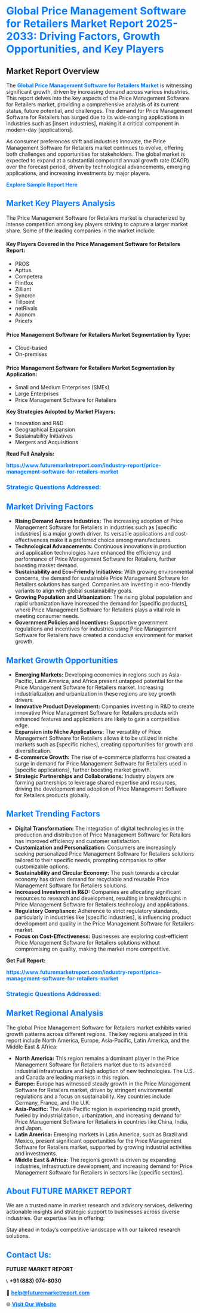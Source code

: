 <h1 style="color: #007BFF;">Global Price Management Software for Retailers Market Report 2025-2033: Driving Factors, Growth Opportunities, and Key Players</h1>

<section id="overview">
<h2>Market Report Overview</h2>
<p>The <a href="https://www.futuremarketreport.com/industry-report/price-management-software-for-retailers-market" style="color: #007BFF; text-decoration: none;"><strong>Global Price Management Software for Retailers Market</strong></a> is witnessing significant growth, driven by increasing demand across various industries. This report delves into the key aspects of the Price Management Software for Retailers market, providing a comprehensive analysis of its current status, future potential, and challenges. The demand for Price Management Software for Retailers has surged due to its wide-ranging applications in industries such as [insert industries], making it a critical component in modern-day [applications].</p>
<p>As consumer preferences shift and industries innovate, the Price Management Software for Retailers market continues to evolve, offering both challenges and opportunities for stakeholders. The global market is expected to expand at a substantial compound annual growth rate (CAGR) over the forecast period, driven by technological advancements, emerging applications, and increasing investments by major players.</p>
</section>

<section id="overview">
<p><a href="https://www.futuremarketreport.com/request-sample/reportId=112798" style="color: #007BFF; text-decoration: none;"><strong>Explore Sample Report Here</strong></a></p>
</section>

<section id="key-players">
<h2 style="color: #007BFF;">Market Key Players Analysis</h2>
<p>The Price Management Software for Retailers market is characterized by intense competition among key players striving to capture a larger market share. Some of the leading companies in the market include:</p>
<h4>Key Players Covered in the Price Management Software for Retailers Report:</h4>
<ul><li>PROS</li><li>Apttus</li><li>Competera</li><li>Flintfox</li><li>Zilliant</li><li>Syncron</li><li>Tillpoint</li><li>netRivals</li><li>Axonom</li><li>Pricefx</li></ul>
<h4>Price Management Software for Retailers Market Segmentation by Type:</h4>
<ul><li>Cloud-based</li><li>On-premises</li></ul>

<h4>Price Management Software for Retailers Market Segmentation by Application:</h4>
<ul><li>Small and Medium Enterprises (SMEs)</li><li>Large Enterprises</li><li>Price Management Software for Retailers</li></ul>
<p><strong>Key Strategies Adopted by Market Players:</strong></p>
<ul>
<li>Innovation and R&D</li>
<li>Geographical Expansion</li>
<li>Sustainability Initiatives</li>
<li>Mergers and Acquisitions</li>
</ul>
</section>

<section>
<p><strong>Read Full Analysis: </strong></p><a href="https://www.futuremarketreport.com/industry-report/price-management-software-for-retailers-market" style="color: #007BFF; text-decoration: none;"><strong>https://www.futuremarketreport.com/industry-report/price-management-software-for-retailers-market</strong></a>
<h3 style="color: #007BFF;">Strategic Questions Addressed:</h3>
</section>

<section id="driving-factors">
<h2 style="color: #007BFF;">Market Driving Factors</h2>
<ul>
<li><strong>Rising Demand Across Industries:</strong> The increasing adoption of Price Management Software for Retailers in industries such as [specific industries] is a major growth driver. Its versatile applications and cost-effectiveness make it a preferred choice among manufacturers.</li>
<li><strong>Technological Advancements:</strong> Continuous innovations in production and application technologies have enhanced the efficiency and performance of Price Management Software for Retailers, further boosting market demand.</li>
<li><strong>Sustainability and Eco-Friendly Initiatives:</strong> With growing environmental concerns, the demand for sustainable Price Management Software for Retailers solutions has surged. Companies are investing in eco-friendly variants to align with global sustainability goals.</li>
<li><strong>Growing Population and Urbanization:</strong> The rising global population and rapid urbanization have increased the demand for [specific products], where Price Management Software for Retailers plays a vital role in meeting consumer needs.</li>
<li><strong>Government Policies and Incentives:</strong> Supportive government regulations and incentives for industries using Price Management Software for Retailers have created a conducive environment for market growth.</li>
</ul>
</section>

<section id="growth-opportunities">
<h2 style="color: #007BFF;">Market Growth Opportunities</h2>
<ul>
<li><strong>Emerging Markets:</strong> Developing economies in regions such as Asia-Pacific, Latin America, and Africa present untapped potential for the Price Management Software for Retailers market. Increasing industrialization and urbanization in these regions are key growth drivers.</li>
<li><strong>Innovative Product Development:</strong> Companies investing in R&D to create innovative Price Management Software for Retailers products with enhanced features and applications are likely to gain a competitive edge.</li>
<li><strong>Expansion into Niche Applications:</strong> The versatility of Price Management Software for Retailers allows it to be utilized in niche markets such as [specific niches], creating opportunities for growth and diversification.</li>
<li><strong>E-commerce Growth:</strong> The rise of e-commerce platforms has created a surge in demand for Price Management Software for Retailers used in [specific applications], further boosting market growth.</li>
<li><strong>Strategic Partnerships and Collaborations:</strong> Industry players are forming partnerships to leverage shared expertise and resources, driving the development and adoption of Price Management Software for Retailers products globally.</li>
</ul>
</section>

<section id="trending-factors">
<h2 style="color: #007BFF;">Market Trending Factors</h2>
<ul>
<li><strong>Digital Transformation:</strong> The integration of digital technologies in the production and distribution of Price Management Software for Retailers has improved efficiency and customer satisfaction.</li>
<li><strong>Customization and Personalization:</strong> Consumers are increasingly seeking personalized Price Management Software for Retailers solutions tailored to their specific needs, prompting companies to offer customizable options.</li>
<li><strong>Sustainability and Circular Economy:</strong> The push towards a circular economy has driven demand for recyclable and reusable Price Management Software for Retailers solutions.</li>
<li><strong>Increased Investment in R&D:</strong> Companies are allocating significant resources to research and development, resulting in breakthroughs in Price Management Software for Retailers technology and applications.</li>
<li><strong>Regulatory Compliance:</strong> Adherence to strict regulatory standards, particularly in industries like [specific industries], is influencing product development and quality in the Price Management Software for Retailers market.</li>
<li><strong>Focus on Cost-Effectiveness:</strong> Businesses are exploring cost-efficient Price Management Software for Retailers solutions without compromising on quality, making the market more competitive.</li>
</ul>
</section>

<section>
<p><strong>Get Full Report: </strong></p><a href="https://www.futuremarketreport.com/industry-report/price-management-software-for-retailers-market" style="color: #007BFF; text-decoration: none;"><strong>https://www.futuremarketreport.com/industry-report/price-management-software-for-retailers-market</strong></a>
<h3 style="color: #007BFF;">Strategic Questions Addressed:</h3>
</section>


<section id="regional-analysis">
<h2 style="color: #007BFF;">Market Regional Analysis</h2>
<p>The global Price Management Software for Retailers market exhibits varied growth patterns across different regions. The key regions analyzed in this report include North America, Europe, Asia-Pacific, Latin America, and the Middle East & Africa:</p>
<ul>
<li><strong>North America:</strong> This region remains a dominant player in the Price Management Software for Retailers market due to its advanced industrial infrastructure and high adoption of new technologies. The U.S. and Canada are leading markets in this region.</li>
<li><strong>Europe:</strong> Europe has witnessed steady growth in the Price Management Software for Retailers market, driven by stringent environmental regulations and a focus on sustainability. Key countries include Germany, France, and the U.K.</li>
<li><strong>Asia-Pacific:</strong> The Asia-Pacific region is experiencing rapid growth, fueled by industrialization, urbanization, and increasing demand for Price Management Software for Retailers in countries like China, India, and Japan.</li>
<li><strong>Latin America:</strong> Emerging markets in Latin America, such as Brazil and Mexico, present significant opportunities for the Price Management Software for Retailers market, supported by growing industrial activities and investments.</li>
<li><strong>Middle East & Africa:</strong> The region’s growth is driven by expanding industries, infrastructure development, and increasing demand for Price Management Software for Retailers in sectors like [specific sectors].</li>
</ul>
</section>

<footer>
<h2 style="color: #007BFF;">About FUTURE MARKET REPORT</h2>
<p>We are a trusted name in market research and advisory services, delivering actionable insights and strategic support to businesses across diverse industries. Our expertise lies in offering:</p>

<p>Stay ahead in today’s competitive landscape with our tailored research solutions.</p>

<h2 style="color: #007BFF;">Contact Us:</h2>
<p><strong>FUTURE MARKET REPORT</strong></p>
<p>📞 <strong>+91 (883) 074-8030</strong></p>
<p>📧 <strong><a href="mailto:help@futuremarketreport.com" style="color: #007BFF;">help@futuremarketreport.com</a></strong></p>
<p>🌐 <strong><a href="https://www.futuremarketreport.com/" style="color: #007BFF;">Visit Our Website</a></strong></p>
</footer>